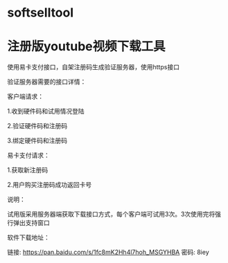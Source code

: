 # softselltool

# 注册版youtube视频下载工具

使用易卡支付接口，自架注册码生成验证服务器，使用https接口

验证服务器需要的接口详情：

客户端请求：

1.收到硬件码和试用情况登陆

2.验证硬件码和注册码

3.绑定硬件码和注册码

易卡支付请求：

1.获取新注册码

2.用户购买注册码成功返回卡号

说明：

试用版采用服务器端获取下载接口方式，每个客户端可试用3次。3次使用完将强行弹出支持窗口

软件下载地址：

链接: https://pan.baidu.com/s/1fc8mK2Hh4l7hoh_MSGYHBA 密码: 8iey

